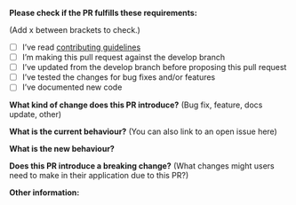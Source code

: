 **Please check if the PR fulfills these requirements:**

(Add x between brackets to check.)

- [ ] I’ve read [contributing guidelines](../contributing.md)
- [ ] I’m making this pull request against the develop branch
- [ ] I’ve updated from the develop branch before proposing this pull request
- [ ] I’ve tested the changes for bug fixes and/or features
- [ ] I’ve documented new code

**What kind of change does this PR introduce?** (Bug fix, feature, docs update, other)



**What is the current behaviour?** (You can also link to an open issue here)



**What is the new behaviour?**



**Does this PR introduce a breaking change?** (What changes might users need to make in their application due to this PR?)



**Other information:**